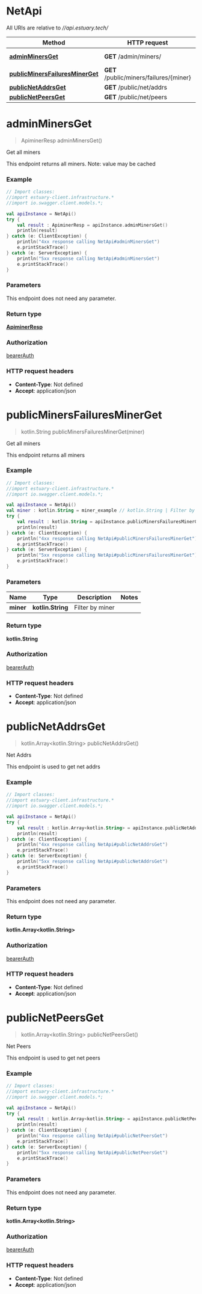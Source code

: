 # NetApi

All URIs are relative to *//api.estuary.tech/*

Method | HTTP request | Description
------------- | ------------- | -------------
[**adminMinersGet**](NetApi.md#adminMinersGet) | **GET** /admin/miners/ | Get all miners
[**publicMinersFailuresMinerGet**](NetApi.md#publicMinersFailuresMinerGet) | **GET** /public/miners/failures/{miner} | Get all miners
[**publicNetAddrsGet**](NetApi.md#publicNetAddrsGet) | **GET** /public/net/addrs | Net Addrs
[**publicNetPeersGet**](NetApi.md#publicNetPeersGet) | **GET** /public/net/peers | Net Peers

<a name="adminMinersGet"></a>
# **adminMinersGet**
> ApiminerResp adminMinersGet()

Get all miners

This endpoint returns all miners. Note: value may be cached

### Example
```kotlin
// Import classes:
//import estuary-client.infrastructure.*
//import io.swagger.client.models.*;

val apiInstance = NetApi()
try {
    val result : ApiminerResp = apiInstance.adminMinersGet()
    println(result)
} catch (e: ClientException) {
    println("4xx response calling NetApi#adminMinersGet")
    e.printStackTrace()
} catch (e: ServerException) {
    println("5xx response calling NetApi#adminMinersGet")
    e.printStackTrace()
}
```

### Parameters
This endpoint does not need any parameter.

### Return type

[**ApiminerResp**](ApiminerResp.md)

### Authorization

[bearerAuth](../README.md#bearerAuth)

### HTTP request headers

 - **Content-Type**: Not defined
 - **Accept**: application/json

<a name="publicMinersFailuresMinerGet"></a>
# **publicMinersFailuresMinerGet**
> kotlin.String publicMinersFailuresMinerGet(miner)

Get all miners

This endpoint returns all miners

### Example
```kotlin
// Import classes:
//import estuary-client.infrastructure.*
//import io.swagger.client.models.*;

val apiInstance = NetApi()
val miner : kotlin.String = miner_example // kotlin.String | Filter by miner
try {
    val result : kotlin.String = apiInstance.publicMinersFailuresMinerGet(miner)
    println(result)
} catch (e: ClientException) {
    println("4xx response calling NetApi#publicMinersFailuresMinerGet")
    e.printStackTrace()
} catch (e: ServerException) {
    println("5xx response calling NetApi#publicMinersFailuresMinerGet")
    e.printStackTrace()
}
```

### Parameters

Name | Type | Description  | Notes
------------- | ------------- | ------------- | -------------
 **miner** | **kotlin.String**| Filter by miner |

### Return type

**kotlin.String**

### Authorization

[bearerAuth](../README.md#bearerAuth)

### HTTP request headers

 - **Content-Type**: Not defined
 - **Accept**: application/json

<a name="publicNetAddrsGet"></a>
# **publicNetAddrsGet**
> kotlin.Array&lt;kotlin.String&gt; publicNetAddrsGet()

Net Addrs

This endpoint is used to get net addrs

### Example
```kotlin
// Import classes:
//import estuary-client.infrastructure.*
//import io.swagger.client.models.*;

val apiInstance = NetApi()
try {
    val result : kotlin.Array<kotlin.String> = apiInstance.publicNetAddrsGet()
    println(result)
} catch (e: ClientException) {
    println("4xx response calling NetApi#publicNetAddrsGet")
    e.printStackTrace()
} catch (e: ServerException) {
    println("5xx response calling NetApi#publicNetAddrsGet")
    e.printStackTrace()
}
```

### Parameters
This endpoint does not need any parameter.

### Return type

**kotlin.Array&lt;kotlin.String&gt;**

### Authorization

[bearerAuth](../README.md#bearerAuth)

### HTTP request headers

 - **Content-Type**: Not defined
 - **Accept**: application/json

<a name="publicNetPeersGet"></a>
# **publicNetPeersGet**
> kotlin.Array&lt;kotlin.String&gt; publicNetPeersGet()

Net Peers

This endpoint is used to get net peers

### Example
```kotlin
// Import classes:
//import estuary-client.infrastructure.*
//import io.swagger.client.models.*;

val apiInstance = NetApi()
try {
    val result : kotlin.Array<kotlin.String> = apiInstance.publicNetPeersGet()
    println(result)
} catch (e: ClientException) {
    println("4xx response calling NetApi#publicNetPeersGet")
    e.printStackTrace()
} catch (e: ServerException) {
    println("5xx response calling NetApi#publicNetPeersGet")
    e.printStackTrace()
}
```

### Parameters
This endpoint does not need any parameter.

### Return type

**kotlin.Array&lt;kotlin.String&gt;**

### Authorization

[bearerAuth](../README.md#bearerAuth)

### HTTP request headers

 - **Content-Type**: Not defined
 - **Accept**: application/json

